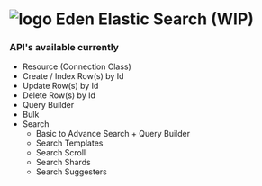 ![logo](http://eden.openovate.com/assets/images/cloud-social.png) Eden Elastic Search (WIP)
====

### API's available currently
- Resource (Connection Class)
- Create / Index Row(s) by Id
- Update Row(s) by Id
- Delete Row(s) by Id
- Query Builder
- Bulk
- Search
    - Basic to Advance Search + Query Builder
    - Search Templates
    - Search Scroll
    - Search Shards
    - Search Suggesters
